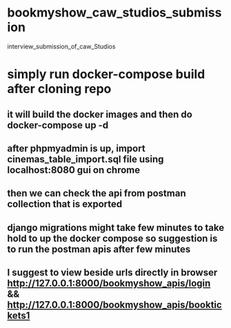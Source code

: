 # bookmyshow_caw_studios_submission
interview_submission_of_caw_Studios

# simply run docker-compose build after cloning repo 
## it will build the docker images and then do docker-compose up -d

## after phpmyadmin is up, import cinemas_table_import.sql file using localhost:8080 gui on chrome

## then we can check the api from postman collection that is exported

## django migrations might take few minutes to take hold to up the docker compose so suggestion is to run the postman apis after few minutes 

## I suggest to view beside urls directly in browser http://127.0.0.1:8000/bookmyshow_apis/login && http://127.0.0.1:8000/bookmyshow_apis/booktickets1

